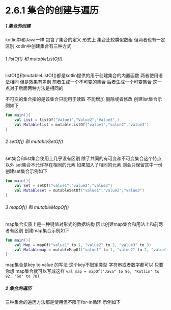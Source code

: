 # 2.6.1 集合的创建与遍历

##### 1 集合的创建

kotlin中和Java一样 包含了集合的定义 形式上 集合比较类似数组 但两者也有一定区别 kotlin中创建集合有三种方式

###### 1 listOf() 和 mutableListOf()

listOf()和mutableListOf()都是kotlin提供的用于创建集合的内置函数 两者使用语法相同 但是效果有差别 前者生成一个不可变的集合 后者生成一个可变集合 这一点对于后面两种方法是相同的

不可变的集合指的是该集合只能用于读取 不能增加 删除或者修改 创建list集合示例如下

```kotlin
fun main(){
    val List = listOf("Value1","Value2","Value3",)
    val Mutablelist = mutableListOf("value1","value2","value3")
}
```

###### 2 setOf() 和 mutableSetOf()

set集合和list集合使用上几乎没有区别 除了共同的有可变和不可变集合这个特点以外 set集合不允许存在相同的元素 如果加入了相同的元素 则会只保留其中一份 创建set集合示例如下

```kotlin
fun main(){
    val Set = setOf("value1","value2","value3")
    val Mutableset = mutableSetOf("value1","value2","value3")
}
```

###### 3 mapOf() 和 mutableMapOf()

map集合实质上是一种键值对形式的数据结构 因此创建map集合和用法上和前两者有区别 创建map集合示例如下

```kotlin
fun main(){
    val Map = mapOf("value1" to 1, "value2" to 2, "value3" to 3)
    val Mutablemap = mutableMapOf("value1" to 1, "value2" to 2, "value3" to 3)
}
```

map集合是key to value 的写法 这个key不限定类型 字符串或者数字都可以 只要你想 map集合就可以写成这样 `val map = mapOf("Java" to 86, "Kotlin" to 92, "Go" to 78)`

##### 2 集合的遍历

三种集合的遍历方法都是使用但不限于for-in循环 示例如下

```kotlin

```
